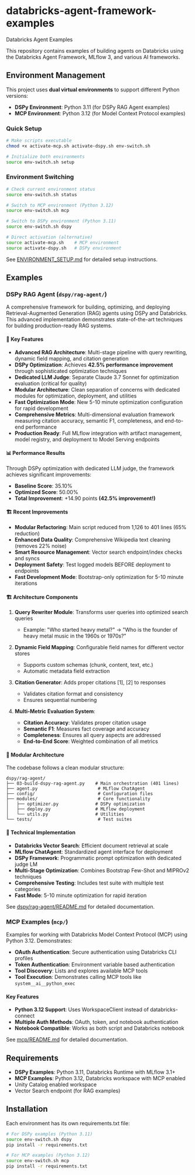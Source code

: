# databricks-agent-framework-examples
Databricks Agent Examples

This repository contains examples of building agents on Databricks using the Databricks Agent Framework, MLflow 3, and various AI frameworks.

## Environment Management

This project uses **dual virtual environments** to support different Python versions:

- **DSPy Environment**: Python 3.11 (for DSPy RAG Agent examples)
- **MCP Environment**: Python 3.12 (for Model Context Protocol examples)

### Quick Setup

```bash
# Make scripts executable
chmod +x activate-mcp.sh activate-dspy.sh env-switch.sh

# Initialize both environments
source env-switch.sh setup
```

### Environment Switching

```bash
# Check current environment status
source env-switch.sh status

# Switch to MCP environment (Python 3.12)
source env-switch.sh mcp

# Switch to DSPy environment (Python 3.11)
source env-switch.sh dspy

# Direct activation (alternative)
source activate-mcp.sh    # MCP environment
source activate-dspy.sh   # DSPy environment
```

See [ENVIRONMENT_SETUP.md](ENVIRONMENT_SETUP.md) for detailed setup instructions.

## Examples

### DSPy RAG Agent (`dspy/rag-agent/`)

A comprehensive framework for building, optimizing, and deploying Retrieval-Augmented Generation (RAG) agents using DSPy and Databricks. This advanced implementation demonstrates state-of-the-art techniques for building production-ready RAG systems.

#### 🚀 Key Features

- **Advanced RAG Architecture**: Multi-stage pipeline with query rewriting, dynamic field mapping, and citation generation
- **DSPy Optimization**: Achieves **42.5% performance improvement** through sophisticated optimization techniques
- **Dedicated LLM Judge**: Separate Claude 3.7 Sonnet for optimization evaluation (critical for quality)
- **Modular Architecture**: Clean separation of concerns with dedicated modules for optimization, deployment, and utilities
- **Fast Optimization Mode**: New 5-10 minute optimization configuration for rapid development
- **Comprehensive Metrics**: Multi-dimensional evaluation framework measuring citation accuracy, semantic F1, completeness, and end-to-end performance
- **Production Ready**: Full MLflow integration with artifact management, model registry, and deployment to Model Serving endpoints

#### 📊 Performance Results

Through DSPy optimization with dedicated LLM judge, the framework achieves significant improvements:
- **Baseline Score**: 35.10%
- **Optimized Score**: 50.00%
- **Total Improvement**: +14.90 points **(42.5% improvement!)**

#### 🏗️ Recent Improvements

- **Modular Refactoring**: Main script reduced from 1,126 to 401 lines (65% reduction)
- **Enhanced Data Quality**: Comprehensive Wikipedia text cleaning (removes 22% noise)
- **Smart Resource Management**: Vector search endpoint/index checks and syncs
- **Deployment Safety**: Test logged models BEFORE deployment to endpoints
- **Fast Development Mode**: Bootstrap-only optimization for 5-10 minute iterations

#### 🏗️ Architecture Components

1. **Query Rewriter Module**: Transforms user queries into optimized search queries
   - Example: "Who started heavy metal?" → "Who is the founder of heavy metal music in the 1960s or 1970s?"
   
2. **Dynamic Field Mapping**: Configurable field names for different vector stores
   - Supports custom schemas (chunk, content, text, etc.)
   - Automatic metadata field extraction
   
3. **Citation Generator**: Adds proper citations [1], [2] to responses
   - Validates citation format and consistency
   - Ensures sequential numbering
   
4. **Multi-Metric Evaluation System**:
   - **Citation Accuracy**: Validates proper citation usage
   - **Semantic F1**: Measures fact coverage and accuracy
   - **Completeness**: Ensures all query aspects are addressed
   - **End-to-End Score**: Weighted combination of all metrics

#### 📁 Modular Architecture

The codebase follows a clean modular structure:

```
dspy/rag-agent/
├── 03-build-dspy-rag-agent.py    # Main orchestration (401 lines)
├── agent.py                       # MLflow ChatAgent
├── config/                        # Configuration files
├── modules/                       # Core functionality
│   ├── optimizer.py              # DSPy optimization
│   ├── deploy.py                 # MLflow deployment
│   └── utils.py                  # Utilities
└── tests/                         # Test suites
```

#### 🔧 Technical Implementation

- **Databricks Vector Search**: Efficient document retrieval at scale
- **MLflow ChatAgent**: Standardized agent interface for deployment
- **DSPy Framework**: Programmatic prompt optimization with dedicated judge LM
- **Multi-Stage Optimization**: Combines Bootstrap Few-Shot and MIPROv2 techniques
- **Comprehensive Testing**: Includes test suite with multiple test categories
- **Fast Mode**: 5-10 minute optimization for rapid iteration

See [dspy/rag-agent/README.md](dspy/rag-agent/README.md) for detailed documentation.

### MCP Examples (`mcp/`)

Examples for working with Databricks Model Context Protocol (MCP) using Python 3.12. Demonstrates:

- **OAuth Authentication**: Secure authentication using Databricks CLI profiles
- **Token Authentication**: Environment variable based authentication
- **Tool Discovery**: Lists and explores available MCP tools
- **Tool Execution**: Demonstrates calling MCP tools like `system__ai__python_exec`

#### Key Features

- **Python 3.12 Support**: Uses WorkspaceClient instead of databricks-connect
- **Multiple Auth Methods**: OAuth, token, and notebook authentication
- **Notebook Compatible**: Works as both script and Databricks notebook

See [mcp/README.md](mcp/README.md) for detailed documentation.

## Requirements

- **DSPy Examples**: Python 3.11, Databricks Runtime with MLflow 3.1+
- **MCP Examples**: Python 3.12, Databricks workspace with MCP enabled
- Unity Catalog enabled workspace
- Vector Search endpoint (for RAG examples)

## Installation

Each environment has its own requirements.txt file:

```bash
# For DSPy examples (Python 3.11)
source env-switch.sh dspy
pip install -r requirements.txt

# For MCP examples (Python 3.12)
source env-switch.sh mcp
pip install -r requirements.txt
```

